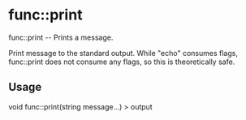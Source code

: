 # func::print
func::print -- Prints a message.

Print message to the standard output.  While "echo" consumes flags,
func::print does not consume any flags, so this is theoretically safe.

## Usage
  void func::print(string message...) > output
